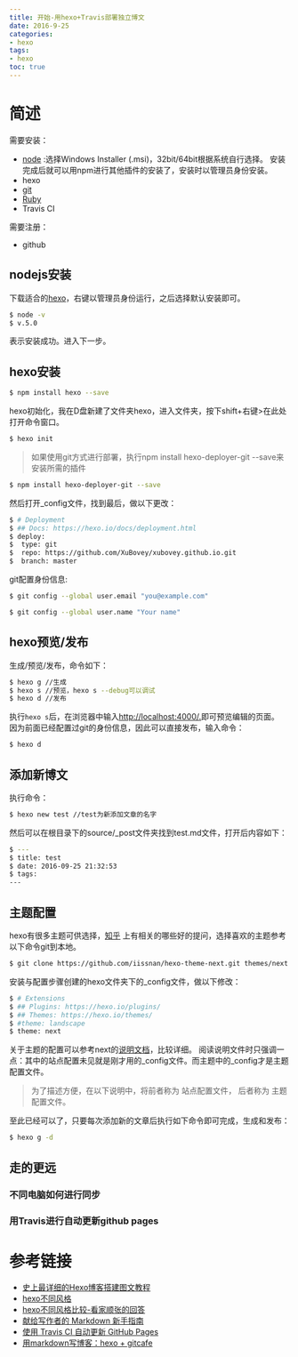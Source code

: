 ```yaml
---
title: 开始-用hexo+Travis部署独立博文
date: 2016-9-25
categories: 
- hexo
tags: 
- hexo
toc: true
---
```


# 简述
需要安装：
- [node](https://nodejs.org/en/download/) :选择Windows Installer (.msi)，32bit/64bit根据系统自行选择。
安装完成后就可以用npm进行其他插件的安装了，安装时以管理员身份安装。
- hexo 
- [git](https://git-scm.com/)
- [Ruby](http://rubyinstaller.org/downloads/)
- Travis CI  

<!--more-->

需要注册：
- github

## nodejs安装
下载适合的[hexo](https://nodejs.org/en/download/)，右键以管理员身份运行，之后选择默认安装即可。  
``` bash
$ node -v
$ v.5.0
```
表示安装成功。进入下一步。

## hexo安装
``` bash
$ npm install hexo --save
```
hexo初始化，我在D盘新建了文件夹hexo，进入文件夹，按下shift+右键>在此处打开命令窗口。  
``` bash
$ hexo init 
```
>如果使用git方式进行部署，执行npm install hexo-deployer-git --save来安装所需的插件
``` bash
$ npm install hexo-deployer-git --save
```
然后打开_config文件，找到最后，做以下更改：
``` bash
$ # Deployment
$ ## Docs: https://hexo.io/docs/deployment.html
$ deploy:
$  type: git
$  repo: https://github.com/XuBovey/xubovey.github.io.git
$  branch: master 
```
git配置身份信息:  
``` bash
$ git config --global user.email "you@example.com"
```
``` bash
$ git config --global user.name "Your name"
```

## hexo预览/发布
生成/预览/发布，命令如下：
``` bash
$ hexo g //生成
$ hexo s //预览，hexo s --debug可以调试
$ hexo d //发布
```
执行`hexo s`后，在浏览器中输入[http://localhost:4000/.](http://localhost:4000/.)即可预览编辑的页面。  
因为前面已经配置过git的身份信息，因此可以直接发布，输入命令：
``` bash
$ hexo d
```

## 添加新博文
执行命令：
``` bash
$ hexo new test //test为新添加文章的名字
```
然后可以在根目录下的source/_post文件夹找到test.md文件，打开后内容如下：
``` bash
$ ---
$ title: test
$ date: 2016-09-25 21:32:53
$ tags:
---
```

## 主题配置
hexo有很多主题可供选择，[知乎](https://www.zhihu.com/question/24422335)
上有相关的哪些好的提问，选择喜欢的主题参考以下命令git到本地。  
``` bash
$ git clone https://github.com/iissnan/hexo-theme-next.git themes/next
```
安装与配置步骤创建的hexo文件夹下的_config文件，做以下修改：  
``` bash
$ # Extensions
$ ## Plugins: https://hexo.io/plugins/
$ ## Themes: https://hexo.io/themes/
$ #theme: landscape
$ theme: next
```
关于主题的配置可以参考next的[说明文档](http://theme-next.iissnan.com/getting-started.html)，比较详细。
阅读说明文件时只强调一点：其中的站点配置未见就是刚才用的_config文件。而主题中的_config才是主题配置文件。
> 为了描述方便，在以下说明中，将前者称为 站点配置文件， 后者称为 主题配置文件。  

至此已经可以了，只要每次添加新的文章后执行如下命令即可完成，生成和发布：
``` bash
$ hexo g -d
```

## 走的更远
### 不同电脑如何进行同步
### 用Travis进行自动更新github pages

# 参考链接
- [史上最详细的Hexo博客搭建图文教程](https://xuanwo.org/2015/03/26/hexo-intor/)
- [hexo不同风格](https://hexo.io/themes/)
- [hexo不同风格比较-看家顺张的回答](https://www.zhihu.com/question/24422335)
- [献给写作者的 Markdown 新手指南](http://www.jianshu.com/p/q81RER)
- [使用 Travis CI 自动更新 GitHub Pages](http://notes.iissnan.com/2016/publishing-github-pages-with-travis-ci/)
- [用markdown写博客：hexo + gitcafe](https://wizardforcel.gitbooks.io/markdown-simple-world/content/7.html)
